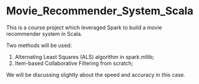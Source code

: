 # Movie_Recommender_System_Scala

This is a course project which leveraged Spark to build a movie recommender system in Scala.

Two methods will be used:

1. Alternating Least Squares (ALS) algorithm in spark.mllib; 
2. Item-based Collaborative Filtering from scratch; 

We will be discussing slightly about the speed and accuracy in this case. 





